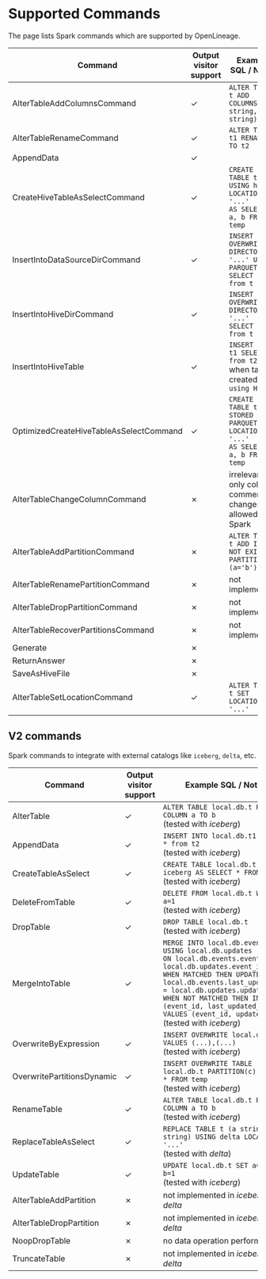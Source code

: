 # Supported Commands

The page lists Spark commands which are supported by OpenLineage.

| Command                                 | Output visitor support | Example SQL / Notes                                                               |
|-----------------------------------------|------------------------|-----------------------------------------------------------------------------------|
| AlterTableAddColumnsCommand             | &check;                | `ALTER TABLE t ADD COLUMNS (a string, b string)`                                  |
| AlterTableRenameCommand                 | &check;                | `ALTER TABLE t1 RENAME TO t2`                                                     |
| AppendData                              | &check;                |                                                                                   |                                                                                                                                                                                                                                                                                                |
| CreateHiveTableAsSelectCommand          | &check;                | `CREATE TABLE t USING hive LOCATION '...' `<br/>`AS SELECT a, b FROM temp`        |
| InsertIntoDataSourceDirCommand          | &check;                | `INSERT OVERWRITE DIRECTORY '...' USING PARQUET SELECT * from t`                  |
| InsertIntoHiveDirCommand                | &check;                | `INSERT OVERWRITE DIRECTORY '...' SELECT * from t`                                |
| InsertIntoHiveTable                     | &check;                | `INSERT INTO t1 SELECT * from t2` <br/>when table created with `using HIVE`       |
| OptimizedCreateHiveTableAsSelectCommand | &check;                | `CREATE TABLE t STORED AS PARQUET LOCATION '...' `<br/>`AS SELECT a, b FROM temp` |
| AlterTableChangeColumnCommand           | &cross;                | irrelevant as only column comment changes are allowed in Spark                    |
| AlterTableAddPartitionCommand           | &cross;                | `ALTER TABLE t ADD IF NOT EXISTS PARTITION (a='b')`                               |
| AlterTableRenamePartitionCommand        | &cross;                | not implemented                                                                   |
| AlterTableDropPartitionCommand          | &cross;                | not implemented                                                                   |
| AlterTableRecoverPartitionsCommand      | &cross;                | not implemented                                                                   |
| Generate                                | &cross;                |                                                                                   |
| ReturnAnswer                            | &cross;                |                                                                                   |
| SaveAsHiveFile                          | &cross;                |                                                                                   |
| AlterTableSetLocationCommand            | &check;                | `ALTER TABLE t SET LOCATION '...'`                                                | 

## V2 commands 

Spark commands to integrate with external catalogs like `iceberg`, `delta`, etc.

| Command                    | Output visitor support | Example SQL / Notes                                                                                                                                                                                                                                                                                                                         |
|----------------------------|------------------------|---------------------------------------------------------------------------------------------------------------------------------------------------------------------------------------------------------------------------------------------------------------------------------------------------------------------------------------------|
| AlterTable                 | &check;                | `ALTER TABLE local.db.t RENAME COLUMN a TO b`<br/>(tested with *iceberg*)                                                                                                                                                                                                                                                                   |
| AppendData                 | &check;                | `INSERT INTO local.db.t1 SELECT * from t2`<br/>(tested with *iceberg*)                                                                                                                                                                                                                                                                      |
| CreateTableAsSelect        | &check;                | `CREATE TABLE local.db.t USING iceberg AS SELECT * FROM temp`<br/>(tested with *iceberg*)                                                                                                                                                                                                                                                   |
| DeleteFromTable            | &check;                | `DELETE FROM local.db.t WHERE a=1`<br/>(tested with *iceberg*)                                                                                                                                                                                                                                                                              |
| DropTable                  | &check;                | `DROP TABLE local.db.t`<br/>(tested with *iceberg*)                                                                                                                                                                                                                                                                                         |
| MergeIntoTable             | &check;                | `MERGE INTO local.db.events USING local.db.updates`<br/>`ON local.db.events.event_id = local.db.updates.event_id`<br/>`WHEN MATCHED THEN UPDATE SET local.db.events.last_updated_at = local.db.updates.updated_at`<br/>`WHEN NOT MATCHED THEN INSERT (event_id, last_updated_at) VALUES (event_id, updated_at)`<br/>(tested with *iceberg*) |
| OverwriteByExpression      | &check;                | `INSERT OVERWRITE local.db.t VALUES (...),(...)`<br/>(tested with *iceberg*)                                                                                                                                                                                                                                                                |
| OverwritePartitionsDynamic | &check;                | `INSERT OVERWRITE TABLE local.db.t PARTITION(c) SELECT * FROM temp`<br/>(tested with *iceberg*)                                                                                                                                                                                                                                             |
| RenameTable                | &check;                | `ALTER TABLE local.db.t RENAME COLUMN a TO b`<br/>(tested with *iceberg*)                                                                                                                                                                                                                                                                   |
| ReplaceTableAsSelect       | &check;                | `REPLACE TABLE t (a string, b string) USING delta LOCATION '...'`<br/>(tested with *delta*)                                                                                                                                                                                                                                                 |
| UpdateTable                | &check;                | `UPDATE local.db.t SET a=1 WHERE b=1`<br/>(tested with *iceberg*)                                                                                                                                                                                                                                                                           |
| AlterTableAddPartition     | &cross;                | not implemented in *iceberg* nor *delta*                                                                                                                                                                                                                                                                                                    |
| AlterTableDropPartition    | &cross;                | not implemented in *iceberg* nor *delta*                                                                                                                                                                                                                                                                                                    |
| NoopDropTable              | &cross;                | no data operation performed                                                                                                                                                                                                                                                                                                                 |
| TruncateTable              | &cross;                | not implemented in *iceberg* nor *delta*                                                                                                                                                                                                                                                                                                    |



